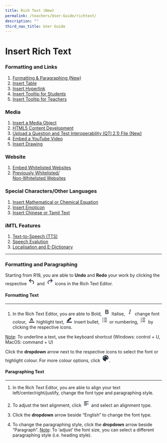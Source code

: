 ```yaml
---
title: Rich Text (New)
permalink: /teachers/User-Guide/richtext/
description: ""
third_nav_title: User Guide
---
```

# Insert Rich Text
### Formatting and Links
1. [Formatting & Paragraphing (New)](#Formatting)
2. [Insert Table](/TeachersUG/InsertTable/)
3. [Insert Hyperlink](/TeachersUG/InsertHyperlink/)
4. [Insert Tooltip for Students](/TeachersUG/InsertStudentTooltip/)
5. [Insert Tooltip for Teachers](/TeachersUG/InsertTeachingAction/)

### Media

1. [Insert a Media Object](#introduction)
2. [HTML5 Content Development](#paragraph1)
3. [Upload a Question and Test Interoperability (QTI 2.1) File (New)](#paragraph2)
4. [Embed a YouTube Video](#paragraph3)
5. [Insert Drawing](#paragraph3)

### Website
1. [Embed Whitelisted Websites](#introduction)
2. [Previously Whitelisted/  
Non-Whitelisted Websites](#paragraph1)

### Special Characters/Other Languages
1. [Insert Mathematical or Chemical Equation](#introduction)
2. [Insert Emoticon](#paragraph1)
3. [Insert Chinese or Tamil Text](#paragraph2)

### iMTL Features
1. [Text-to-Speech (TTS)](#introduction)
2. [Speech Evalution](#paragraph1)
3. [Localisation and E-Dictionary](#paragraph2)

<hr>

### Formatting and Paragraphing<a name="Formatting"></a> 
Starting from R18, you are able to <strong>Undo</strong> and <strong>Redo</strong> your work by clicking the respective <img src="/images//Media/Icons/Undo.svg" style="width:5%; display: inline;"/>  and <img src="/images//Media/Icons/Redo.svg" style="width:5%; display: inline;"/> icons in the Rich Text Editor.

#### Formatting Text
<hr>

1. In the Rich Text Editor, you are able to Bold,
<img src="/images//Media/Icons/Bold.svg" style="width:5%; display: inline;"/> Italise, 
<img src="/images//Media/Icons/Italise.svg" style="width:5%; display: inline;"/> change font colour, 
<img src="/images//Media/Icons/FontColour.svg" style="width:5%; display: inline;"/> highlight text, <img src="/images//Media/Icons/Highlight.svg" style="width:5%; display: inline;"/>
insert bullet, <img src="/images//Media/Icons/Bullet.svg" style="width:5%; display: inline;"/> or numbering, <img src="/images//Media/Icons/Numbering.svg" style="width:5%; display: inline;"/> by clicking the respective icons.







<u>Note</u>: To underline a text, use the keyboard shortcut (Windows: control + U, MacOS: command + U)

Click the <strong>dropdown</strong> arrow next to the respective icons to select the font or highlight colour. For more colour options, click <img src="/images//Media/Icons/Drawing.png" style="width:5%; display: inline;"/>.

#### Paragraphing Text
<hr>

1. In the Rich Text Editor, you are able to align your text left/center/right/justify, change the font type and paragraphing style.

2. To adjust the text alignment, click <img src="/images//Media/Icons/TextAlign.svg" style="width:5%; display: inline;"/>
and select an alignment type.

3. Click the <strong>dropdown</strong> arrow beside “English” to change the font type.

4. To change the paragraphing style, click the <strong>dropdown</strong> arrow beside “Paragraph”.
<u>Note</u>: To ‘adjust’ the font size, you can select a different paragraphing style (i.e. heading style).